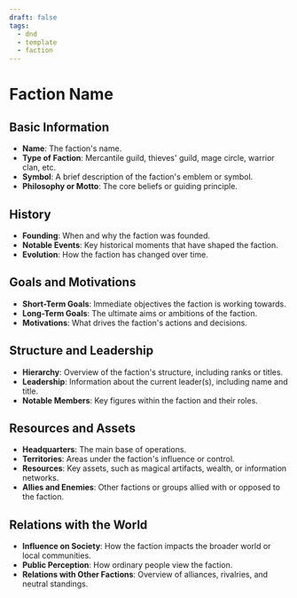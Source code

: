 ```yaml
---
draft: false
tags:
  - dnd
  - template
  - faction
---
```

# Faction Name

## Basic Information
- **Name**: The faction's name.
- **Type of Faction**: Mercantile guild, thieves' guild, mage circle, warrior clan, etc.
- **Symbol**: A brief description of the faction's emblem or symbol.
- **Philosophy or Motto**: The core beliefs or guiding principle.

## History
- **Founding**: When and why the faction was founded.
- **Notable Events**: Key historical moments that have shaped the faction.
- **Evolution**: How the faction has changed over time.

## Goals and Motivations
- **Short-Term Goals**: Immediate objectives the faction is working towards.
- **Long-Term Goals**: The ultimate aims or ambitions of the faction.
- **Motivations**: What drives the faction's actions and decisions.

## Structure and Leadership
- **Hierarchy**: Overview of the faction's structure, including ranks or titles.
- **Leadership**: Information about the current leader(s), including name and title.
- **Notable Members**: Key figures within the faction and their roles.

## Resources and Assets
- **Headquarters**: The main base of operations.
- **Territories**: Areas under the faction's influence or control.
- **Resources**: Key assets, such as magical artifacts, wealth, or information networks.
- **Allies and Enemies**: Other factions or groups allied with or opposed to the faction.

## Relations with the World
- **Influence on Society**: How the faction impacts the broader world or local communities.
- **Public Perception**: How ordinary people view the faction.
- **Relations with Other Factions**: Overview of alliances, rivalries, and neutral standings.